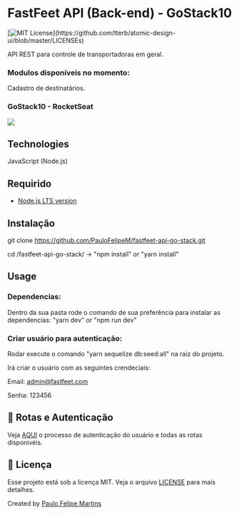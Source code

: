 # FastFeet API (Back-end) - GoStack10

[![MIT License](https://img.shields.io/apm/l/atomic-design-ui.svg?)](https://github.com/tterb/atomic-design-ui/blob/master/LICENSEs)

API REST para controle de transportadoras em geral.

### Modulos disponíveis no momento:

Cadastro de destinatários.

### GoStack10 - RocketSeat

![](header.png)

## Technologies
JavaScript (Node.js)

## Requirido
- [Node.js LTS version](https://nodejs.org/en/)

## Instalação

git clone https://github.com/PauloFelipeM/fastfeet-api-go-stack.git

cd /fastfeet-api-go-stack/ -> "npm install" or "yarn install"

## Usage

### Dependencias:

Dentro da sua pasta rode o comando de sua preferência para instalar as dependencias: "yarn dev" or "npm run dev"

### Criar usuário para autenticação:

Rodar execute o comando "yarn sequelize db:seed:all" na raiz do projeto.

Irá criar o usuário com as seguintes crendeciais:

Email: admin@fastfeet.com

Senha: 123456


## 🚩 Rotas e Autenticação

Veja [AQUI](ROUTES.md) o processo de autenticação do usuário e todas as rotas disponivéis.

## :memo: Licença

Esse projeto está sob a licença MIT. Veja o arquivo [LICENSE](LICENSE) para mais detalhes.

Created by [Paulo Felipe Martins](https://www.linkedin.com/in/paulo-felipe-martins-3940b011a/)
